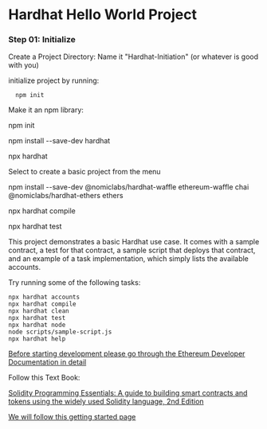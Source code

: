# Hardhat Hello World Project

### Step 01: Initialize 

Create a Project Directory: Name it "Hardhat-Initiation" (or whatever is good with you) 

initialize project by running:

      npm init

Make it an npm library:

npm init

npm install --save-dev hardhat

npx hardhat

Select to create a basic project from the menu

npm install --save-dev @nomiclabs/hardhat-waffle ethereum-waffle chai @nomiclabs/hardhat-ethers ethers

npx hardhat compile

npx hardhat test





This project demonstrates a basic Hardhat use case. It comes with a sample contract, a test for that contract, a sample script that deploys that contract, and an example of a task implementation, which simply lists the available accounts.

Try running some of the following tasks:

```shell
npx hardhat accounts
npx hardhat compile
npx hardhat clean
npx hardhat test
npx hardhat node
node scripts/sample-script.js
npx hardhat help
```

[Before starting development please go through the Ethereum Developer Documentation in detail](https://ethereum.org/en/developers/docs/)

Follow this Text Book:

[Solidity Programming Essentials: A guide to building smart contracts and tokens using the widely used Solidity language, 2nd Edition](https://www.amazon.com/Solidity-Programming-Essentials-building-contracts/dp/1803231181/ref=sr_1_2_sspa)

[We will follow this getting started page](https://hardhat.org/getting-started/)
